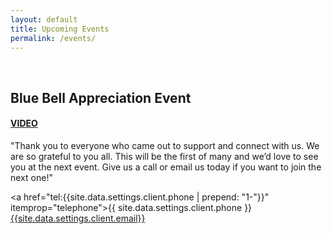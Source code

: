 ```yaml
---
layout: default
title: Upcoming Events
permalink: /events/
---
```

<br>


<h2>Blue Bell Appreciation Event</h2>

<a href="https://trello.com/1/cards/626a7e966f578b65d32df70f/attachments/626a7fd634128a14af1e371e/download/FBBowersAppreciation.mp4" target="_blank"><h4>VIDEO</h4></a>

<p>"Thank you to everyone who came out to support and connect with us. We are so grateful to you all. This will be the first of many and we’d love to see you at the next event. Give us a call or email us today if you want to join the next one!"</p>

<a href="tel:{{site.data.settings.client.phone | prepend: "1-"}}" itemprop="telephone">{{ site.data.settings.client.phone }}</a>
<br><a href="mailto:{{site.data.settings.client.email}}">{{site.data.settings.client.email}}</a>